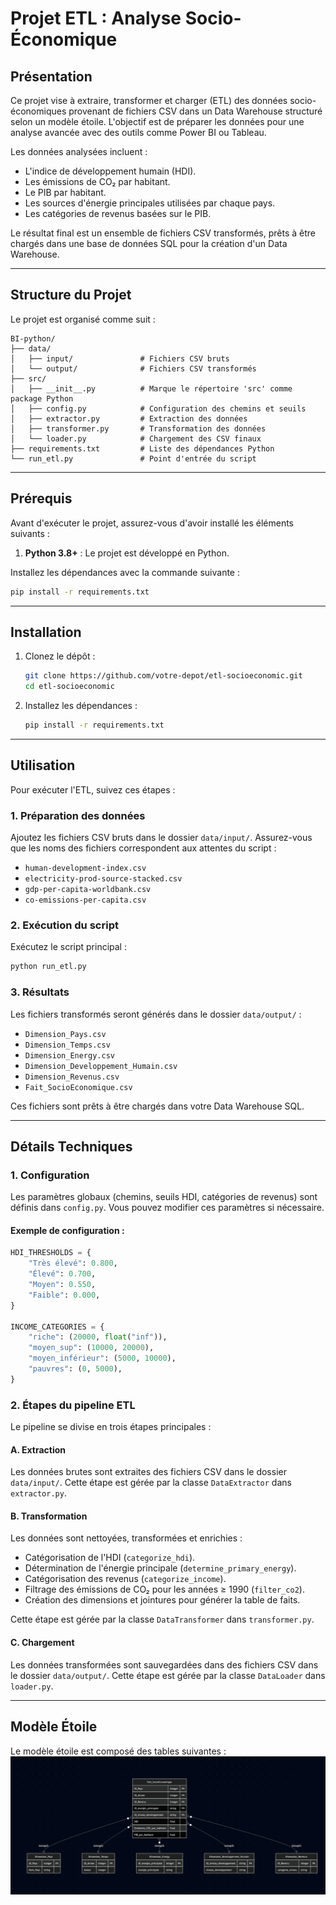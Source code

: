 # **Projet ETL : Analyse Socio-Économique**

## **Présentation**

Ce projet vise à extraire, transformer et charger (ETL) des données socio-économiques provenant de fichiers CSV dans un Data Warehouse structuré selon un modèle étoile. L'objectif est de préparer les données pour une analyse avancée avec des outils comme Power BI ou Tableau.

Les données analysées incluent :

- L'indice de développement humain (HDI).
- Les émissions de CO₂ par habitant.
- Le PIB par habitant.
- Les sources d'énergie principales utilisées par chaque pays.
- Les catégories de revenus basées sur le PIB.

Le résultat final est un ensemble de fichiers CSV transformés, prêts à être chargés dans une base de données SQL pour la création d'un Data Warehouse.

---

## **Structure du Projet**

Le projet est organisé comme suit :

```
BI-python/
├── data/
│   ├── input/               # Fichiers CSV bruts
│   └── output/              # Fichiers CSV transformés
├── src/
│   ├── __init__.py          # Marque le répertoire 'src' comme package Python
│   ├── config.py            # Configuration des chemins et seuils
│   ├── extractor.py         # Extraction des données
│   ├── transformer.py       # Transformation des données
│   └── loader.py            # Chargement des CSV finaux
├── requirements.txt         # Liste des dépendances Python
└── run_etl.py               # Point d'entrée du script
```

---

## **Prérequis**

Avant d'exécuter le projet, assurez-vous d'avoir installé les éléments suivants :

1. **Python 3.8+** : Le projet est développé en Python.

Installez les dépendances avec la commande suivante :

```bash
pip install -r requirements.txt
```

---

## **Installation**

1. Clonez le dépôt :

   ```bash
   git clone https://github.com/votre-depot/etl-socioeconomic.git
   cd etl-socioeconomic
   ```

2. Installez les dépendances :

   ```bash
   pip install -r requirements.txt
   ```

---

## **Utilisation**

Pour exécuter l'ETL, suivez ces étapes :

### **1. Préparation des données**

Ajoutez les fichiers CSV bruts dans le dossier `data/input/`. Assurez-vous que les noms des fichiers correspondent aux attentes du script :

- `human-development-index.csv`
- `electricity-prod-source-stacked.csv`
- `gdp-per-capita-worldbank.csv`
- `co-emissions-per-capita.csv`

### **2. Exécution du script**

Exécutez le script principal :

```bash
python run_etl.py
```

### **3. Résultats**

Les fichiers transformés seront générés dans le dossier `data/output/` :

- `Dimension_Pays.csv`
- `Dimension_Temps.csv`
- `Dimension_Energy.csv`
- `Dimension_Developpement_Humain.csv`
- `Dimension_Revenus.csv`
- `Fait_SocioEconomique.csv`

Ces fichiers sont prêts à être chargés dans votre Data Warehouse SQL.

---

## **Détails Techniques**

### **1. Configuration**

Les paramètres globaux (chemins, seuils HDI, catégories de revenus) sont définis dans `config.py`. Vous pouvez modifier ces paramètres si nécessaire.

#### Exemple de configuration :

```python
HDI_THRESHOLDS = {
    "Très élevé": 0.800,
    "Élevé": 0.700,
    "Moyen": 0.550,
    "Faible": 0.000,
}

INCOME_CATEGORIES = {
    "riche": (20000, float("inf")),
    "moyen_sup": (10000, 20000),
    "moyen_inférieur": (5000, 10000),
    "pauvres": (0, 5000),
}
```

### **2. Étapes du pipeline ETL**

Le pipeline se divise en trois étapes principales :

#### **A. Extraction**

Les données brutes sont extraites des fichiers CSV dans le dossier `data/input/`. Cette étape est gérée par la classe `DataExtractor` dans `extractor.py`.

#### **B. Transformation**

Les données sont nettoyées, transformées et enrichies :

- Catégorisation de l'HDI (`categorize_hdi`).
- Détermination de l'énergie principale (`determine_primary_energy`).
- Catégorisation des revenus (`categorize_income`).
- Filtrage des émissions de CO₂ pour les années ≥ 1990 (`filter_co2`).
- Création des dimensions et jointures pour générer la table de faits.

Cette étape est gérée par la classe `DataTransformer` dans `transformer.py`.

#### **C. Chargement**

Les données transformées sont sauvegardées dans des fichiers CSV dans le dossier `data/output/`. Cette étape est gérée par la classe `DataLoader` dans `loader.py`.

---

## **Modèle Étoile**

Le modèle étoile est composé des tables suivantes :
![schémas en étoile](/assets/modele_etoile.png)
